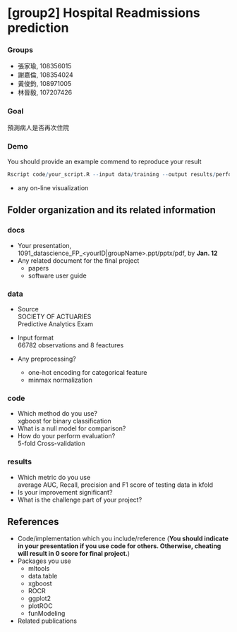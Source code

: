 # [group2] Hospital Readmissions prediction

### Groups
* 張家瑜, 108356015
* 謝嘉倫, 108354024
* 黃俊鈞, 108971005
* 林晉毅, 107207426

### Goal
預測病人是否再次住院





### Demo 
You should provide an example commend to reproduce your result
```R
Rscript code/your_script.R --input data/training --output results/performance.tsv
```
* any on-line visualization

## Folder organization and its related information

### docs
* Your presentation, 1091_datascience_FP_<yourID|groupName>.ppt/pptx/pdf, by **Jan. 12**
* Any related document for the final project
  * papers
  * software user guide

### data

* Source <br>
SOCIETY OF ACTUARIES<br>Predictive Analytics Exam
  

* Input format <br>
66782 observations and 8 feactures
  
* Any preprocessing?
  * one-hot encoding for categorical feature
  * minmax normalization

### code

* Which method do you use? <br>
xgboost for binary classification  
* What is a null model for comparison?
* How do your perform evaluation? <br>
5-fold Cross-validation
### results

* Which metric do you use <br>
average AUC, Recall, precision and F1 score of testing data in kfold
* Is your improvement significant?
* What is the challenge part of your project? 

## References
* Code/implementation which you include/reference (__You should indicate in your presentation if you use code for others. Otherwise, cheating will result in 0 score for final project.__)
* Packages you use
  * mltools
  * data.table
  * xgboost
  * ROCR
  * ggplot2
  * plotROC
  * funModeling
* Related publications


